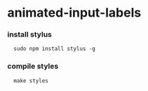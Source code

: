 # animated-input-labels

### install stylus

```shell
  sudo npm install stylus -g
```

### compile styles

```shell
  make styles
```
